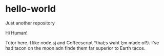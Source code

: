 # hello-world
Just another repository

Hi Human!

Tutor here. I like node.sj and Coffeescript *that;s waht I;m made of!).
I've had tacon on the moon adn finde them far superior to Earth tacos. 
